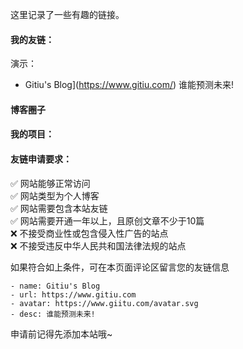这里记录了一些有趣的链接。

#### 我的友链： 
演示： 
- Gitiu's Blog](https://www.gitiu.com/) 谁能预测未来!

#### 博客圈子

#### 我的项目：

#### 友链申请要求：  
✅ 网站能够正常访问  
✅ 网站类型为个人博客  
✅ 网站需要包含本站友链  
✅ 网站需要开通一年以上，且原创文章不少于10篇  
❌ 不接受商业性或包含侵入性广告的站点  
❌ 不接受违反中华人民共和国法律法规的站点  

如果符合如上条件，可在本页面评论区留言您的友链信息  
```
- name: Gitiu's Blog
- url: https://www.gitiu.com
- avatar: https://www.giitu.com/avatar.svg
- desc: 谁能预测未来!
```
申请前记得先添加本站哦~  